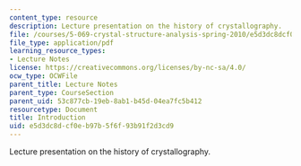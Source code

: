 ```yaml
---
content_type: resource
description: Lecture presentation on the history of crystallography.
file: /courses/5-069-crystal-structure-analysis-spring-2010/e5d3dc8dcf0eb97b5f6f93b91f2d3cd9_intro_handout.pdf
file_type: application/pdf
learning_resource_types:
- Lecture Notes
license: https://creativecommons.org/licenses/by-nc-sa/4.0/
ocw_type: OCWFile
parent_title: Lecture Notes
parent_type: CourseSection
parent_uid: 53c877cb-19eb-8ab1-b45d-04ea7fc5b412
resourcetype: Document
title: Introduction
uid: e5d3dc8d-cf0e-b97b-5f6f-93b91f2d3cd9
---
```

Lecture presentation on the history of crystallography.